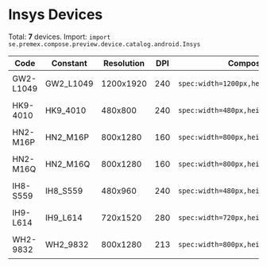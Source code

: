 # Insys Devices

Total: **7** devices. Import: `import se.premex.compose.preview.device.catalog.android.Insys`

| Code | Constant | Resolution | DPI | Compose Spec | Preview Usage |
|------|----------|------------|-----|-------------|---------------|
| GW2-L1049 | GW2_L1049 | 1200x1920 | 240 | `spec:width=1200px,height=1920px,dpi=240` | `@Preview(device = Insys.GW2_L1049)` |
| HK9-4010 | HK9_4010 | 480x800 | 240 | `spec:width=480px,height=800px,dpi=240` | `@Preview(device = Insys.HK9_4010)` |
| HN2-M16P | HN2_M16P | 800x1280 | 160 | `spec:width=800px,height=1280px,dpi=160` | `@Preview(device = Insys.HN2_M16P)` |
| HN2-M16Q | HN2_M16Q | 800x1280 | 160 | `spec:width=800px,height=1280px,dpi=160` | `@Preview(device = Insys.HN2_M16Q)` |
| IH8-S559 | IH8_S559 | 480x960 | 240 | `spec:width=480px,height=960px,dpi=240` | `@Preview(device = Insys.IH8_S559)` |
| IH9-L614 | IH9_L614 | 720x1520 | 280 | `spec:width=720px,height=1520px,dpi=280` | `@Preview(device = Insys.IH9_L614)` |
| WH2-9832 | WH2_9832 | 800x1280 | 213 | `spec:width=800px,height=1280px,dpi=213` | `@Preview(device = Insys.WH2_9832)` |

<!-- Generated automatically. Do not edit manually. -->
